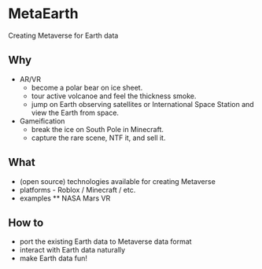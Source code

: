# MetaEarth

Creating Metaverse for Earth data

## Why
* AR/VR 
  * become a polar bear on ice sheet.
  * tour active volcanoe and feel the thickness smoke.
  * jump on Earth observing satellites or International Space Station and view the Earth from space.
* Gameification
  * break the ice on South Pole in Minecraft.
  * capture the rare scene, NTF it, and sell it.

## What
* (open source) technologies available for creating Metaverse
* platforms - Roblox / Minecraft / etc.
* examples
** NASA Mars VR

## How to
* port the existing Earth data to Metaverse data format
* interact with Earth data naturally
* make Earth data fun!
